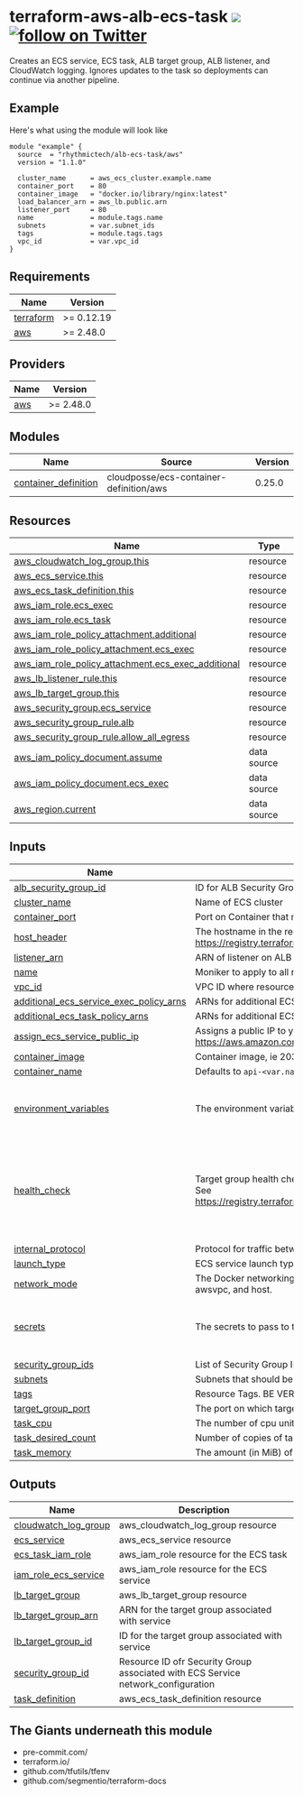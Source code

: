 # terraform-aws-alb-ecs-task [![](https://github.com/rhythmictech/terraform-aws-alb-ecs-task/workflows/pre-commit-check/badge.svg)](https://github.com/rhythmictech/terraform-aws-alb-ecs-task/actions) <a href="https://twitter.com/intent/follow?screen_name=RhythmicTech"><img src="https://img.shields.io/twitter/follow/RhythmicTech?style=social&logo=twitter" alt="follow on Twitter"></a>
Creates an ECS service, ECS task, ALB target group, ALB listener, and CloudWatch logging. Ignores updates to the task so deployments can continue via another pipeline.

## Example
Here's what using the module will look like
```hcl
module "example" {
  source  = "rhythmictech/alb-ecs-task/aws"
  version = "1.1.0"

  cluster_name      = aws_ecs_cluster.example.name
  container_port    = 80
  container_image   = "docker.io/library/nginx:latest"
  load_balancer_arn = aws_lb.public.arn
  listener_port     = 80
  name              = module.tags.name
  subnets           = var.subnet_ids
  tags              = module.tags.tags
  vpc_id            = var.vpc_id
}
```

<!-- BEGINNING OF PRE-COMMIT-TERRAFORM DOCS HOOK -->
## Requirements

| Name | Version |
|------|---------|
| <a name="requirement_terraform"></a> [terraform](#requirement\_terraform) | >= 0.12.19 |
| <a name="requirement_aws"></a> [aws](#requirement\_aws) | >= 2.48.0 |

## Providers

| Name | Version |
|------|---------|
| <a name="provider_aws"></a> [aws](#provider\_aws) | >= 2.48.0 |

## Modules

| Name | Source | Version |
|------|--------|---------|
| <a name="module_container_definition"></a> [container\_definition](#module\_container\_definition) | cloudposse/ecs-container-definition/aws | 0.25.0 |

## Resources

| Name | Type |
|------|------|
| [aws_cloudwatch_log_group.this](https://registry.terraform.io/providers/hashicorp/aws/latest/docs/resources/cloudwatch_log_group) | resource |
| [aws_ecs_service.this](https://registry.terraform.io/providers/hashicorp/aws/latest/docs/resources/ecs_service) | resource |
| [aws_ecs_task_definition.this](https://registry.terraform.io/providers/hashicorp/aws/latest/docs/resources/ecs_task_definition) | resource |
| [aws_iam_role.ecs_exec](https://registry.terraform.io/providers/hashicorp/aws/latest/docs/resources/iam_role) | resource |
| [aws_iam_role.ecs_task](https://registry.terraform.io/providers/hashicorp/aws/latest/docs/resources/iam_role) | resource |
| [aws_iam_role_policy_attachment.additional](https://registry.terraform.io/providers/hashicorp/aws/latest/docs/resources/iam_role_policy_attachment) | resource |
| [aws_iam_role_policy_attachment.ecs_exec](https://registry.terraform.io/providers/hashicorp/aws/latest/docs/resources/iam_role_policy_attachment) | resource |
| [aws_iam_role_policy_attachment.ecs_exec_additional](https://registry.terraform.io/providers/hashicorp/aws/latest/docs/resources/iam_role_policy_attachment) | resource |
| [aws_lb_listener_rule.this](https://registry.terraform.io/providers/hashicorp/aws/latest/docs/resources/lb_listener_rule) | resource |
| [aws_lb_target_group.this](https://registry.terraform.io/providers/hashicorp/aws/latest/docs/resources/lb_target_group) | resource |
| [aws_security_group.ecs_service](https://registry.terraform.io/providers/hashicorp/aws/latest/docs/resources/security_group) | resource |
| [aws_security_group_rule.alb](https://registry.terraform.io/providers/hashicorp/aws/latest/docs/resources/security_group_rule) | resource |
| [aws_security_group_rule.allow_all_egress](https://registry.terraform.io/providers/hashicorp/aws/latest/docs/resources/security_group_rule) | resource |
| [aws_iam_policy_document.assume](https://registry.terraform.io/providers/hashicorp/aws/latest/docs/data-sources/iam_policy_document) | data source |
| [aws_iam_policy_document.ecs_exec](https://registry.terraform.io/providers/hashicorp/aws/latest/docs/data-sources/iam_policy_document) | data source |
| [aws_region.current](https://registry.terraform.io/providers/hashicorp/aws/latest/docs/data-sources/region) | data source |

## Inputs

| Name | Description | Type | Default | Required |
|------|-------------|------|---------|:--------:|
| <a name="input_alb_security_group_id"></a> [alb\_security\_group\_id](#input\_alb\_security\_group\_id) | ID for ALB Security Group | `string` | n/a | yes |
| <a name="input_cluster_name"></a> [cluster\_name](#input\_cluster\_name) | Name of ECS cluster | `string` | n/a | yes |
| <a name="input_container_port"></a> [container\_port](#input\_container\_port) | Port on Container that main process is listening on | `number` | n/a | yes |
| <a name="input_host_header"></a> [host\_header](#input\_host\_header) | The hostname in the request which acts as condition for listener. See<br>https://registry.terraform.io/providers/hashicorp/aws/latest/docs/resources/lb_listener_rule#host_header | `string` | n/a | yes |
| <a name="input_listener_arn"></a> [listener\_arn](#input\_listener\_arn) | ARN of listener on ALB | `string` | n/a | yes |
| <a name="input_name"></a> [name](#input\_name) | Moniker to apply to all resources in module | `string` | n/a | yes |
| <a name="input_vpc_id"></a> [vpc\_id](#input\_vpc\_id) | VPC ID where resources will be created | `string` | n/a | yes |
| <a name="input_additional_ecs_service_exec_policy_arns"></a> [additional\_ecs\_service\_exec\_policy\_arns](#input\_additional\_ecs\_service\_exec\_policy\_arns) | ARNs for additional ECS Service Execution Role policies | `list(string)` | `[]` | no |
| <a name="input_additional_ecs_task_policy_arns"></a> [additional\_ecs\_task\_policy\_arns](#input\_additional\_ecs\_task\_policy\_arns) | ARNs for additional ECS task policies | `list(string)` | `[]` | no |
| <a name="input_assign_ecs_service_public_ip"></a> [assign\_ecs\_service\_public\_ip](#input\_assign\_ecs\_service\_public\_ip) | Assigns a public IP to your ECS service. Set true if using fargate, see https://aws.amazon.com/premiumsupport/knowledge-center/ecs-pull-container-api-error-ecr/ | `bool` | `false` | no |
| <a name="input_container_image"></a> [container\_image](#input\_container\_image) | Container image, ie 203583890406.dkr.ecr.us-west-1.amazonaws.com/api-integrations:git-34752db | `string` | `"busybox"` | no |
| <a name="input_container_name"></a> [container\_name](#input\_container\_name) | Defaults to `api-<var.name>` | `string` | `null` | no |
| <a name="input_environment_variables"></a> [environment\_variables](#input\_environment\_variables) | The environment variables to pass to the container. This is a list of maps | <pre>list(object({<br>    name  = string<br>    value = string<br>  }))</pre> | `null` | no |
| <a name="input_health_check"></a> [health\_check](#input\_health\_check) | Target group health check, for LB to assess service health<br>See https://registry.terraform.io/providers/hashicorp/aws/latest/docs/resources/lb_target_group#health_check | <pre>object({<br>    healthy_threshold   = number<br>    interval            = number<br>    path                = string<br>    port                = string<br>    protocol            = string<br>    unhealthy_threshold = number<br>  })</pre> | <pre>{<br>  "healthy_threshold": 3,<br>  "interval": 30,<br>  "path": "/",<br>  "port": "traffic-port",<br>  "protocol": "HTTP",<br>  "unhealthy_threshold": 3<br>}</pre> | no |
| <a name="input_internal_protocol"></a> [internal\_protocol](#input\_internal\_protocol) | Protocol for traffic between the ALB and ECS. Should be one of [TCP, TLS, UDP, TCP\_UDP, HTTP, HTTPS] | `string` | `"HTTP"` | no |
| <a name="input_launch_type"></a> [launch\_type](#input\_launch\_type) | ECS service launch type: FARGATE \| EC2 | `string` | `"FARGATE"` | no |
| <a name="input_network_mode"></a> [network\_mode](#input\_network\_mode) | The Docker networking mode to use for the containers in the task. The valid values are none, bridge, awsvpc, and host. | `string` | `"awsvpc"` | no |
| <a name="input_secrets"></a> [secrets](#input\_secrets) | The secrets to pass to the container. This is a list of maps | <pre>list(object({<br>    name      = string<br>    valueFrom = string<br>  }))</pre> | `null` | no |
| <a name="input_security_group_ids"></a> [security\_group\_ids](#input\_security\_group\_ids) | List of Security Group IDs to apply to the ECS Service | `list(string)` | `[]` | no |
| <a name="input_subnets"></a> [subnets](#input\_subnets) | Subnets that should be added to ECS service network configuration | `list(string)` | `[]` | no |
| <a name="input_tags"></a> [tags](#input\_tags) | Resource Tags. BE VERBOSE. Should AT MINIMIUM contain; Name & Owner | `map(string)` | `{}` | no |
| <a name="input_target_group_port"></a> [target\_group\_port](#input\_target\_group\_port) | The port on which targets receive traffic on the Target Group | `number` | `80` | no |
| <a name="input_task_cpu"></a> [task\_cpu](#input\_task\_cpu) | The number of cpu units used by the task. | `number` | `1024` | no |
| <a name="input_task_desired_count"></a> [task\_desired\_count](#input\_task\_desired\_count) | Number of copies of task definition that should be running at any given time | `number` | `1` | no |
| <a name="input_task_memory"></a> [task\_memory](#input\_task\_memory) | The amount (in MiB) of memory used by the task. | `number` | `2048` | no |

## Outputs

| Name | Description |
|------|-------------|
| <a name="output_cloudwatch_log_group"></a> [cloudwatch\_log\_group](#output\_cloudwatch\_log\_group) | aws\_cloudwatch\_log\_group resource |
| <a name="output_ecs_service"></a> [ecs\_service](#output\_ecs\_service) | aws\_ecs\_service resource |
| <a name="output_ecs_task_iam_role"></a> [ecs\_task\_iam\_role](#output\_ecs\_task\_iam\_role) | aws\_iam\_role resource for the ECS task |
| <a name="output_iam_role_ecs_service"></a> [iam\_role\_ecs\_service](#output\_iam\_role\_ecs\_service) | aws\_iam\_role resource for the ECS service |
| <a name="output_lb_target_group"></a> [lb\_target\_group](#output\_lb\_target\_group) | aws\_lb\_target\_group resource |
| <a name="output_lb_target_group_arn"></a> [lb\_target\_group\_arn](#output\_lb\_target\_group\_arn) | ARN for the target group associated with service |
| <a name="output_lb_target_group_id"></a> [lb\_target\_group\_id](#output\_lb\_target\_group\_id) | ID for the target group associated with service |
| <a name="output_security_group_id"></a> [security\_group\_id](#output\_security\_group\_id) | Resource ID ofr Security Group associated with ECS Service network\_configuration |
| <a name="output_task_definition"></a> [task\_definition](#output\_task\_definition) | aws\_ecs\_task\_definition resource |
<!-- END OF PRE-COMMIT-TERRAFORM DOCS HOOK -->

## The Giants underneath this module
- pre-commit.com/
- terraform.io/
- github.com/tfutils/tfenv
- github.com/segmentio/terraform-docs

